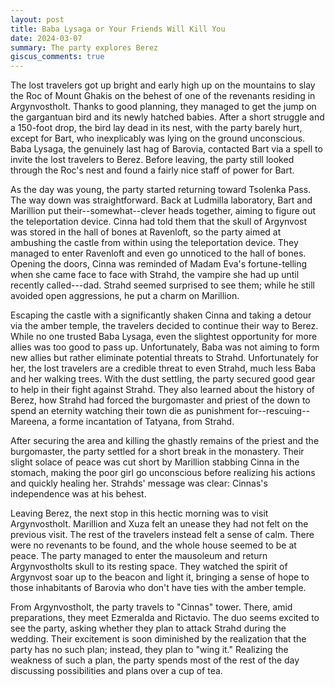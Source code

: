 ```yaml
---
layout: post
title: Baba Lysaga or Your Friends Will Kill You
date: 2024-03-07
summary: The party explores Berez
giscus_comments: true
---
```


The lost travelers got up bright and early high up on the mountains to slay the Roc of Mount Ghakis on the behest of one of the revenants residing in Argynvostholt. Thanks to good planning, they managed to get the jump on the gargantuan bird and its newly hatched babies. After a short struggle and a 150-foot drop, the bird lay dead in its nest, with the party barely hurt, except for Bart, who inexplicably was lying on the ground unconscious. Baba Lysaga, the genuinely last hag of Barovia, contacted Bart via a spell to invite the lost travelers to Berez. Before leaving, the party still looked through the Roc's nest and found a fairly nice staff of power for Bart.

As the day was young, the party started returning toward Tsolenka Pass. The way down was straightforward. Back at Ludmilla laboratory, Bart and Marillion put their--somewhat--clever heads together, aiming to figure out the teleportation device. Cinna had told them that the skull of Argynvost was stored in the hall of bones at Ravenloft, so the party aimed at ambushing the castle from within using the teleportation device. They managed to enter Ravenloft and even go unnoticed to the hall of bones. Opening the doors, Cinna was reminded of Madam Eva's fortune-telling when she came face to face with Strahd, the vampire she had up until recently called---dad. Strahd seemed surprised to see them; while he still avoided open aggressions, he put a charm on Marillion.

Escaping the castle with a significantly shaken Cinna and taking a detour via the amber temple, the travelers decided to continue their way to Berez. While no one trusted Baba Lysaga, even the slightest opportunity for more allies was too good to pass up. Unfortunately, Baba was not aiming to form new allies but rather eliminate potential threats to Strahd. Unfortunately for her, the lost travelers are a credible threat to even Strahd, much less Baba and her walking trees. With the dust settling, the party secured good gear to help in their fight against Strahd. They also learned about the history of Berez, how Strahd had forced the burgomaster and priest of the down to spend an eternity watching their town die as punishment for--rescuing--Mareena, a forme incantation of Tatyana, from Strahd.

After securing the area and killing the ghastly remains of the priest and the burgomaster, the party settled for a short break in the monastery. Their slight solace of peace was cut short by Marillion stabbing Cinna in the stomach, making the poor girl go unconscious before realizing his actions and quickly healing her. Strahds' message was clear: Cinnas's independence was at his behest.

Leaving Berez, the next stop in this hectic morning was to visit Argynvostholt. Marillion and Xuza felt an unease they had not felt on the previous visit. The rest of the travelers instead felt a sense of calm. There were no revenants to be found, and the whole house seemed to be at peace. The party managed to enter the mausoleum and return Argynvostholts skull to its resting space. They watched the spirit of Argynvost soar up to the beacon and light it, bringing a sense of hope to those inhabitants of Barovia who don't have ties with the amber temple.

From Argynvostholt, the party travels to "Cinnas" tower. There, amid preparations, they meet Ezmeralda and Rictavio. The duo seems excited to see the party, asking whether they plan to attack Strahd during the wedding. Their excitement is soon diminished by the realization that the party has no such plan; instead, they plan to "wing it." Realizing the weakness of such a plan, the party spends most of the rest of the day discussing possibilities and plans over a cup of tea.
